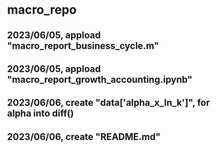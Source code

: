 # macro_repo

## 2023/06/05, appload "macro_report_business_cycle.m"
## 2023/06/05, appload "macro_report_growth_accounting.ipynb"

## 2023/06/06, create "data['alpha_x_ln_k']", for alpha into diff()
## 2023/06/06, create "README.md"